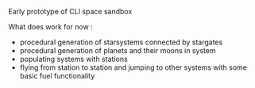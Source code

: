 Early prototype of CLI space sandbox

What does work for now :

- procedural generation of  starsystems connected by stargates
- procedural generation of planets and their moons in system
- populating systems with stations
- flying from station to station and jumping to other systems with some basic fuel functionality
